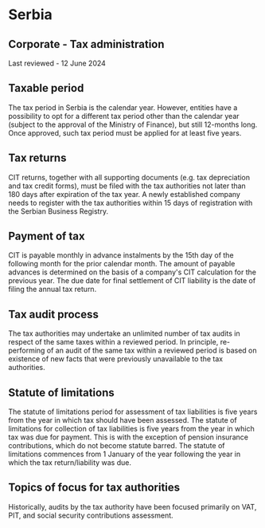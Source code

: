 # Serbia
## Corporate - Tax administration
Last reviewed - 12 June 2024
## Taxable period
The tax period in Serbia is the calendar year. However, entities have a possibility to opt for a different tax period other than the calendar year (subject to the approval of the Ministry of Finance), but still 12-months long. Once approved, such tax period must be applied for at least five years.
## Tax returns
CIT returns, together with all supporting documents (e.g. tax depreciation and tax credit forms), must be filed with the tax authorities not later than 180 days after expiration of the tax year.
A newly established company needs to register with the tax authorities within 15 days of registration with the Serbian Business Registry.
## Payment of tax
CIT is payable monthly in advance instalments by the 15th day of the following month for the prior calendar month. The amount of payable advances is determined on the basis of a company's CIT calculation for the previous year.
The due date for final settlement of CIT liability is the date of filing the annual tax return.
## Tax audit process
The tax authorities may undertake an unlimited number of tax audits in respect of the same taxes within a reviewed period. In principle, re-performing of an audit of the same tax within a reviewed period is based on existence of new facts that were previously unavailable to the tax authorities.
## Statute of limitations
The statute of limitations period for assessment of tax liabilities is five years from the year in which tax should have been assessed. The statute of limitations for collection of tax liabilities is five years from the year in which tax was due for payment. This is with the exception of pension insurance contributions, which do not become statute barred.
The statute of limitations commences from 1 January of the year following the year in which the tax return/liability was due.
## Topics of focus for tax authorities
Historically, audits by the tax authority have been focused primarily on VAT, PIT, and social security contributions assessment.
